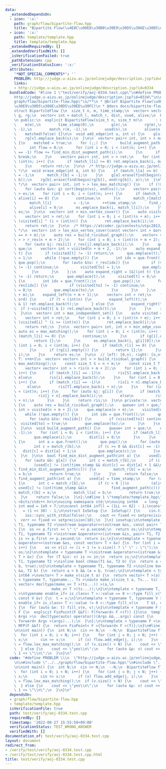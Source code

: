 ```yaml
---
data:
  _extendedDependsOn:
  - icon: ':x:'
    path: graph/flow/bipartite-flow.hpp
    title: "Bipartite Flow(\u4E8C\u90E8\u30B0\u30E9\u30D5\u306E\u30D5\u30ED\u30FC)"
  - icon: ':x:'
    path: template/template.hpp
    title: template/template.hpp
  _extendedRequiredBy: []
  _extendedVerifiedWith: []
  _isVerificationFailed: true
  _pathExtension: cpp
  _verificationStatusIcon: ':x:'
  attributes:
    '*NOT_SPECIAL_COMMENTS*': ''
    PROBLEM: http://judge.u-aizu.ac.jp/onlinejudge/description.jsp?id=0334
    links:
    - http://judge.u-aizu.ac.jp/onlinejudge/description.jsp?id=0334
  bundledCode: "#line 1 \"test/verify/aoj-0334.test.cpp\"\n#define PROBLEM \\\n  \"\
    http://judge.u-aizu.ac.jp/onlinejudge/description.jsp?id=0334\"\n\n#line 1 \"\
    graph/flow/bipartite-flow.hpp\"\n/**\n * @brief Bipartite Flow(\u4E8C\u90E8\u30B0\
    \u30E9\u30D5\u306E\u30D5\u30ED\u30FC)\n * @docs docs/bipartite-flow.md\n */\n\
    struct BipartiteFlow {\n  size_t n, m, time_stamp;\n  vector< vector< int > >\
    \ g, rg;\n  vector< int > match_l, match_r, dist, used, alive;\n  bool matched;\n\
    \n public:\n  explicit BipartiteFlow(size_t n, size_t m)\n      : n(n),\n    \
    \    m(m),\n        time_stamp(0),\n        g(n),\n        rg(m),\n        match_l(n,\
    \ -1),\n        match_r(m, -1),\n        used(n),\n        alive(n, 1),\n    \
    \    matched(false) {}\n\n  void add_edge(int u, int v) {\n    g[u].push_back(v);\n\
    \    rg[v].emplace_back(u);\n  }\n\n  vector< pair< int, int > > max_matching()\
    \ {\n    matched = true;\n    for (;;) {\n      build_augment_path();\n      ++time_stamp;\n\
    \      int flow = 0;\n      for (int i = 0; i < (int)n; i++) {\n        if (match_l[i]\
    \ == -1) flow += find_min_dist_augment_path(i);\n      }\n      if (flow == 0)\
    \ break;\n    }\n    vector< pair< int, int > > ret;\n    for (int i = 0; i <\
    \ (int)n; i++) {\n      if (match_l[i] >= 0) ret.emplace_back(i, match_l[i]);\n\
    \    }\n    return ret;\n  }\n\n  /* http://judge.u-aizu.ac.jp/onlinejudge/description.jsp?id=3198\
    \ */\n  void erase_edge(int a, int b) {\n    if (match_l[a] == b) {\n      match_l[a]\
    \ = -1;\n      match_r[b] = -1;\n    }\n    g[a].erase(find(begin(g[a]), end(g[a]),\
    \ b));\n    rg[b].erase(find(begin(rg[b]), end(rg[b]), a));\n  }\n\n  /* http://judge.u-aizu.ac.jp/onlinejudge/description.jsp?id=0334\
    \ */\n  vector< pair< int, int > > lex_max_matching() {\n    if (!matched) max_matching();\n\
    \    for (auto &vs: g) sort(begin(vs), end(vs));\n    vector< pair< int, int >\
    \ > es;\n    for (int i = 0; i < (int)n; i++) {\n      if (match_l[i] == -1 ||\
    \ alive[i] == 0) {\n        continue;\n      }\n      match_r[match_l[i]] = -1;\n\
    \      match_l[i]          = -1;\n      ++time_stamp;\n      find_augment_path(i);\n\
    \      alive[i] = 0;\n      es.emplace_back(i, match_l[i]);\n    }\n    return\
    \ es;\n  }\n\n  vector< int > min_vertex_cover() {\n    auto visited = find_residual_path();\n\
    \    vector< int > ret;\n    for (int i = 0; i < (int)(n + m); i++) {\n      if\
    \ (visited[i] ^ (i < (int)n)) {\n        ret.emplace_back(i);\n      }\n    }\n\
    \    return ret;\n  }\n\n  /* https://atcoder.jp/contests/utpc2013/tasks/utpc2013_11\
    \ */\n  vector< int > lex_min_vertex_cover(const vector< int > &ord) {\n    assert(ord.size()\
    \ == n + m);\n    auto res = build_risidual_graph();\n    vector< vector< int\
    \ > > r_res(n + m + 2);\n    for (int i = 0; i < (int)(n + m + 2); i++) {\n  \
    \    for (auto &j: res[i]) r_res[j].emplace_back(i);\n    }\n    queue< int >\
    \ que;\n    vector< int > visited(n + m + 2, -1);\n    auto expand_left = [&](int\
    \ t) {\n      if (visited[t] != -1) return;\n      que.emplace(t);\n      visited[t]\
    \ = 1;\n      while (!que.empty()) {\n        int idx = que.front();\n       \
    \ que.pop();\n        for (auto &to: r_res[idx]) {\n          if (visited[to]\
    \ != -1) continue;\n          visited[to] = 1;\n          que.emplace(to);\n \
    \       }\n      }\n    };\n    auto expand_right = [&](int t) {\n      if (visited[t]\
    \ != -1) return;\n      que.emplace(t);\n      visited[t] = 0;\n      while (!que.empty())\
    \ {\n        int idx = que.front();\n        que.pop();\n        for (auto &to:\
    \ res[idx]) {\n          if (visited[to] != -1) continue;\n          visited[to]\
    \ = 0;\n          que.emplace(to);\n        }\n      }\n    };\n    expand_right(n\
    \ + m);\n    expand_left(n + m + 1);\n    vector< int > ret;\n    for (auto &t:\
    \ ord) {\n      if (t < (int)n) {\n        expand_left(t);\n        if (visited[t]\
    \ & 1) ret.emplace_back(t);\n      } else {\n        expand_right(t);\n      \
    \  if (~visited[t] & 1) ret.emplace_back(t);\n      }\n    }\n    return ret;\n\
    \  }\n\n  vector< int > max_independent_set() {\n    auto visited = find_residual_path();\n\
    \    vector< int > ret;\n    for (int i = 0; i < (int)(n + m); i++) {\n      if\
    \ (visited[i] ^ (i >= (int)n)) {\n        ret.emplace_back(i);\n      }\n    }\n\
    \    return ret;\n  }\n\n  vector< pair< int, int > > min_edge_cover() {\n   \
    \ auto es = max_matching();\n    for (int i = 0; i < (int)n; i++) {\n      if\
    \ (match_l[i] >= 0) {\n        continue;\n      }\n      if (g[i].empty()) {\n\
    \        return {};\n      }\n      es.emplace_back(i, g[i][0]);\n    }\n    for\
    \ (int i = 0; i < (int)m; i++) {\n      if (match_r[i] >= 0) {\n        continue;\n\
    \      }\n      if (rg[i].empty()) {\n        return {};\n      }\n      es.emplace_back(rg[i][0],\
    \ i);\n    }\n    return es;\n  }\n\n  // left: [0,n), right: [n,n+m), S: n+m,\
    \ T: n+m+1\n  vector< vector< int > > build_risidual_graph() {\n    if (!matched)\
    \ max_matching();\n    const size_t S = n + m;\n    const size_t T = n + m + 1;\n\
    \    vector< vector< int > > ris(n + m + 2);\n    for (int i = 0; i < (int)n;\
    \ i++) {\n      if (match_l[i] == -1)\n        ris[S].emplace_back(i);\n     \
    \ else\n        ris[i].emplace_back(S);\n    }\n    for (int i = 0; i < (int)m;\
    \ i++) {\n      if (match_r[i] == -1)\n        ris[i + n].emplace_back(T);\n \
    \     else\n        ris[T].emplace_back(i + n);\n    }\n    for (int i = 0; i\
    \ < (int)n; i++) {\n      for (auto &j: g[i]) {\n        if (match_l[i] == j)\n\
    \          ris[j + n].emplace_back(i);\n        else\n          ris[i].emplace_back(j\
    \ + n);\n      }\n    }\n    return ris;\n  }\n\n private:\n  vector< int > find_residual_path()\
    \ {\n    auto res = build_risidual_graph();\n    queue< int > que;\n    vector<\
    \ int > visited(n + m + 2);\n    que.emplace(n + m);\n    visited[n + m] = true;\n\
    \    while (!que.empty()) {\n      int idx = que.front();\n      que.pop();\n\
    \      for (auto &to: res[idx]) {\n        if (visited[to]) continue;\n      \
    \  visited[to] = true;\n        que.emplace(to);\n      }\n    }\n    return visited;\n\
    \  }\n\n  void build_augment_path() {\n    queue< int > que;\n    dist.assign(g.size(),\
    \ -1);\n    for (int i = 0; i < (int)n; i++) {\n      if (match_l[i] == -1) {\n\
    \        que.emplace(i);\n        dist[i] = 0;\n      }\n    }\n    while (!que.empty())\
    \ {\n      int a = que.front();\n      que.pop();\n      for (auto &b: g[a]) {\n\
    \        int c = match_r[b];\n        if (c >= 0 && dist[c] == -1) {\n       \
    \   dist[c] = dist[a] + 1;\n          que.emplace(c);\n        }\n      }\n  \
    \  }\n  }\n\n  bool find_min_dist_augment_path(int a) {\n    used[a] = time_stamp;\n\
    \    for (auto &b: g[a]) {\n      int c = match_r[b];\n      if (c < 0 ||\n  \
    \        (used[c] != (int)time_stamp && dist[c] == dist[a] + 1 &&\n          \
    \ find_min_dist_augment_path(c))) {\n        match_r[b] = a;\n        match_l[a]\
    \ = b;\n        return true;\n      }\n    }\n    return false;\n  }\n\n  bool\
    \ find_augment_path(int a) {\n    used[a] = time_stamp;\n    for (auto &b: g[a])\
    \ {\n      int c = match_r[b];\n      if (c < 0 ||\n          (alive[c] == 1 &&\
    \ used[c] != (int)time_stamp &&\n           find_augment_path(c))) {\n       \
    \ match_r[b] = a;\n        match_l[a] = b;\n        return true;\n      }\n  \
    \  }\n    return false;\n  }\n};\n#line 1 \"template/template.hpp\"\n#include\
    \ <bits/stdc++.h>\n\nusing namespace std;\n\nusing int64   = long long;\nconst\
    \ int mod = 1e9 + 7;\n\nconst int64 infll = (1LL << 62) - 1;\nconst int inf  \
    \   = (1 << 30) - 1;\n\nstruct IoSetup {\n  IoSetup() {\n    cin.tie(nullptr);\n\
    \    ios::sync_with_stdio(false);\n    cout << fixed << setprecision(10);\n  \
    \  cerr << fixed << setprecision(10);\n  }\n} iosetup;\n\ntemplate < typename\
    \ T1, typename T2 >\nostream &operator<<(ostream &os, const pair< T1, T2 > &p)\
    \ {\n  os << p.first << \" \" << p.second;\n  return os;\n}\n\ntemplate < typename\
    \ T1, typename T2 >\nistream &operator>>(istream &is, pair< T1, T2 > &p) {\n \
    \ is >> p.first >> p.second;\n  return is;\n}\n\ntemplate < typename T >\nostream\
    \ &operator<<(ostream &os, const vector< T > &v) {\n  for (int i = 0; i < (int)v.size();\
    \ i++) {\n    os << v[i] << (i + 1 != v.size() ? \" \" : \"\");\n  }\n  return\
    \ os;\n}\n\ntemplate < typename T >\nistream &operator>>(istream &is, vector<\
    \ T > &v) {\n  for (T &in: v) is >> in;\n  return is;\n}\n\ntemplate < typename\
    \ T1, typename T2 >\ninline bool chmax(T1 &a, T2 b) {\n  return a < b && (a =\
    \ b, true);\n}\n\ntemplate < typename T1, typename T2 >\ninline bool chmin(T1\
    \ &a, T2 b) {\n  return a > b && (a = b, true);\n}\n\ntemplate < typename T =\
    \ int64 >\nvector< T > make_v(size_t a) {\n  return vector< T >(a);\n}\n\ntemplate\
    \ < typename T, typename... Ts >\nauto make_v(size_t a, Ts... ts) {\n  return\
    \ vector< decltype(make_v< T >(ts...)) >(a,\n                                \
    \                make_v< T >(ts...));\n}\n\ntemplate < typename T, typename V\
    \ >\ntypename enable_if< is_class< T >::value == 0 >::type fill_v(\n    T &t,\
    \ const V &v) {\n  t = v;\n}\n\ntemplate < typename T, typename V >\ntypename\
    \ enable_if< is_class< T >::value != 0 >::type fill_v(\n    T &t, const V &v)\
    \ {\n  for (auto &e: t) fill_v(e, v);\n}\n\ntemplate < typename F >\nstruct FixPoint:\
    \ F {\n  explicit FixPoint(F &&f): F(forward< F >(f)) {}\n\n  template < typename...\
    \ Args >\n  decltype(auto) operator()(Args &&...args) const {\n    return F::operator()(*this,\
    \ forward< Args >(args)...);\n  }\n};\n\ntemplate < typename F >\ninline decltype(auto)\
    \ MFP(F &&f) {\n  return FixPoint< F >{forward< F >(f)};\n}\n#line 6 \"test/verify/aoj-0334.test.cpp\"\
    \n\nint main() {\n  int N;\n  cin >> N;\n  --N;\n  BipartiteFlow flow(N, N);\n\
    \  for (int i = 0; i < N; i++) {\n    for (int j = 0; j < N; j++) {\n      int\
    \ x;\n      cin >> x;\n      if (x) flow.add_edge(j, i);\n    }\n  }\n  auto v\
    \ = flow.lex_max_matching();\n  if (v.size() < N) {\n    cout << \"no\\n\";\n\
    \  } else {\n    cout << \"yes\\n\";\n    for (auto &p: v) cout << p.second +\
    \ 1 << \"\\n\";\n  }\n}\n"
  code: "#define PROBLEM \\\n  \"http://judge.u-aizu.ac.jp/onlinejudge/description.jsp?id=0334\"\
    \n\n#include \"../../graph/flow/bipartite-flow.hpp\"\n#include \"../../template/template.hpp\"\
    \n\nint main() {\n  int N;\n  cin >> N;\n  --N;\n  BipartiteFlow flow(N, N);\n\
    \  for (int i = 0; i < N; i++) {\n    for (int j = 0; j < N; j++) {\n      int\
    \ x;\n      cin >> x;\n      if (x) flow.add_edge(j, i);\n    }\n  }\n  auto v\
    \ = flow.lex_max_matching();\n  if (v.size() < N) {\n    cout << \"no\\n\";\n\
    \  } else {\n    cout << \"yes\\n\";\n    for (auto &p: v) cout << p.second +\
    \ 1 << \"\\n\";\n  }\n}\n"
  dependsOn:
  - graph/flow/bipartite-flow.hpp
  - template/template.hpp
  isVerificationFile: true
  path: test/verify/aoj-0334.test.cpp
  requiredBy: []
  timestamp: '2022-08-27 15:55:50+09:00'
  verificationStatus: TEST_WRONG_ANSWER
  verifiedWith: []
documentation_of: test/verify/aoj-0334.test.cpp
layout: document
redirect_from:
- /verify/test/verify/aoj-0334.test.cpp
- /verify/test/verify/aoj-0334.test.cpp.html
title: test/verify/aoj-0334.test.cpp
---
```

